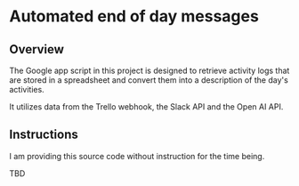 # Automated end of day messages

## Overview

The Google app script in this project is designed to retrieve activity logs that are stored in a spreadsheet and
convert them into a description of the day's activities.

It utilizes data from the Trello webhook, the Slack API and the Open AI API.

## Instructions

I am providing this source code without instruction for the time being.

TBD
